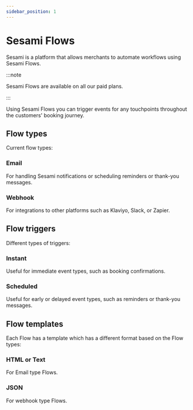 ```yaml
---
sidebar_position: 1
---
```


# Sesami Flows
Sesami is a platform that allows merchants to automate workflows using Sesami Flows.

:::note 

Sesami Flows are available on all our paid plans.

:::

Using Sesami Flows you can trigger events for any touchpoints throughout the customers' booking journey.

 
## Flow types
Current flow types:

### Email
For handling Sesami notifications or scheduling reminders or thank-you messages.

### Webhook
For integrations to other platforms such as Klaviyo, Slack, or Zapier.


## Flow triggers
Different types of triggers:

### Instant
Useful for immediate event types, such as booking confirmations.

### Scheduled
Useful for early or delayed event types, such as reminders or thank-you messages.


## Flow templates
Each Flow has a template which has a different format based on the Flow types:

### HTML or Text
For Email type Flows.

### JSON
For webhook type Flows.

